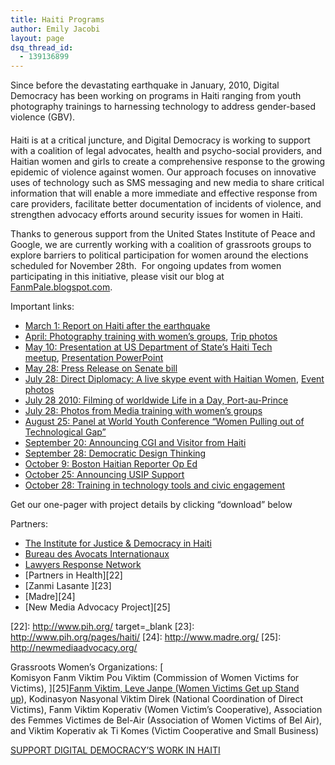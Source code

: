```yaml
---
title: Haiti Programs
author: Emily Jacobi
layout: page
dsq_thread_id:
  - 139136899
---
```

Since before the devastating earthquake in January, 2010, Digital Democracy has been working on programs in Haiti ranging from youth photography trainings to harnessing technology to address gender-based violence (GBV).

 [1]: http://farm5.static.flickr.com/4082/4911082098_1ca4977275.jpg

####

Haiti is at a critical juncture, and Digital Democracy is working to support with a coalition of legal advocates, health and psycho-social providers, and Haitian women and girls to create a comprehensive response to the growing epidemic of violence against women. Our approach focuses on innovative uses of technology such as SMS messaging and new media to share critical information that will enable a more immediate and effective response from care providers, facilitate better documentation of incidents of violence, and strengthen advocacy efforts around security issues for women in Haiti.

Thanks to generous support from the United States Institute of Peace and Google, we are currently working with a coalition of grassroots groups to explore barriers to political participation for women around the elections scheduled for November 28th.  For ongoing updates from women participating in this initiative, please visit our blog at [FanmPale.blogspot.com][2].

 [2]: http://FanmPale.blogspot.com

Important links:

*   [March 1: Report on Haiti after the earthquake][3]
*   [April: Photography training with women’s groups][4], [Trip photos ][5]
*   [May 10: Presentation at US Department of State’s Haiti Tech meetup][6], [Presentation PowerPoint][7]
*   [May 28: Press Release on Senate bill][8]
*   [July 28: Direct Diplomacy: A live skype event with Haitian Women][9], [Event photos][10]
*   [July 28 2010: Filming of worldwide Life in a Day, Port-au-Prince][11]
*   [July 28: Photos from Media training with women’s groups][12]
*   [August 25: Panel at World Youth Conference “Women Pulling out of Technological Gap”][13]
*   [September 20: Announcing CGI and Visitor from Haiti][14]
*   [September 28: Democratic Design Thinking][15]
*   [October 9: Boston Haitian Reporter Op Ed][16]
*   [October 25: Announcing USIP Support][17]
*   [October 28: Training in technology tools and civic engagement][18]

 [3]: http://tieppu.com/2010/03/01/project-einstein-haiti-report-the-earthquake/
 [4]: http://tieppu.com/2010/05/01/reflections-from-a-week-among-haitis-women/
 [5]: http://www.flickr.com/photos/digitaldemocracy/sets/72157623791167187/
 [6]: http://www.state.gov/p/wha/ci/ha/earthquake/haititech/index.htm
 [7]: http://www.scribd.com/doc/31572752/Women-of-Haiti
 [8]: http://tieppu.com/2010/05/28/12-u-s-senators-back-protection-of-haitian-women/
 [9]: http://tieppu.com/2010/08/02/direct-diplomacy-with-haiti/
 [10]: http://www.flickr.com/photos/digitaldemocracy/sets/72157624487793077/
 [11]: http://tieppu.com/2010/07/28/life-in-a-day/
 [12]: http://www.flickr.com/photos/digitaldemocracy/sets/72157624784235028/
 [13]: http://ipsnews.net/news.asp?idnews=52608
 [14]: http://tieppu.com/2010/09/20/commitment-to-clinton-global-a-visitor-from-haiti/
 [15]: http://tieppu.com/2010/09/28/democratic-design-thinking-2/
 [16]: http://www.bostonhaitian.com/node/236
 [17]: http://tieppu.com/2010/10/25/announcing-support-from-us-institute-of-peace-for-haiti-program/
 [18]: http://tieppu.com/2010/11/01/democracy-in-haiti-dd-workshop-with-haitian-women-in-port-au-prince-to-prepare-for-november-elections/

Get our one-pager with project details by clicking “download” below



Partners:

*   [The Institute for Justice & Democracy in Haiti][19]
*   [Bureau des Avocats Internationaux][20]
*   [Lawyers Response Network][21]
*   [Partners in Health][22]
*   [Zanmi Lasante ][23]
*   [Madre][24]
*   [New Media Advocacy Project][25]

 [19]: http://ijdh.org/
 [20]: http://ijdh.org/about/bai
 [21]: http://ijdh.org/projects/lern#lern-projects
 [22]: http://www.pih.org/ target=_blank
 [23]: http://www.pih.org/pages/haiti/
 [24]: http://www.madre.org/
 [25]: http://newmediaadvocacy.org/

Grassroots Women’s Organizations: [  
Komisyon Fanm Viktim Pou Viktim (Commission of Women Victims for Victims), ][25][Fanm Viktim, Leve Janpe (Women Victims Get up Stand up][26]), Kodinasyon Nasyonal Viktim Direk (National Coordination of Direct Victims), Fanm Viktim Koperativ (Women Victim’s Cooperative), Association des Femmes Victimes de Bel-Air (Association of Women Victims of Bel Air), and Viktim Koperativ ak Ti Komes (Victim Cooperative and Small Business)

 [26]: http://favilek.interconnection.org/

[SUPPORT DIGITAL DEMOCRACY’S WORK IN HAITI][27] 


 [27]: https://www.networkforgood.org/donation/ExpressDonation.aspx?ORGID2=52-1780842&vlrStratCode=GrmdBW%2B6DQu5HeN4HZcC68sH1zItPit2w7B9rU6Fh39rcRxBDg8epxB4FyDkFCGw
